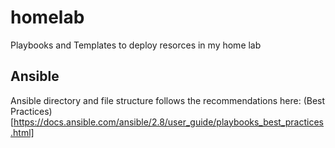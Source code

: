 # homelab
Playbooks and Templates to deploy resorces in my home lab

## Ansible
Ansible directory and file structure follows the recommendations here: (Best Practices)[https://docs.ansible.com/ansible/2.8/user_guide/playbooks_best_practices.html]
